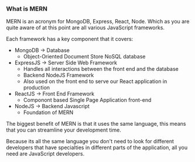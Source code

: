 ### What is MERN

MERN is an acronym for MongoDB, Express, React, Node. Which as you are quite aware of at this point are all various JavaScript frameworks. 

Each framework has a key component that it covers: 

- MongoDB -> Database
  - Object-Oriented Document Store NoSQL database
- ExpressJS -> Server Side Web Framework
  - Handles all interactions between the front end and the database
  - Backend NodeJS Framework
  - Also used on the front end to serve our React application in production
- ReactJS -> Front End Framework
  - Componont based Single Page Application front-end
- NodeJS -> Backend Javascript
  - Foundation of MERN

The biggest benefit of MERN is that it uses the same language, this means that you can streamline your development time. 

Because its all the same language you don't need to look for different developers that have specialties in different parts of the application, all you need are JavaScript developers. 